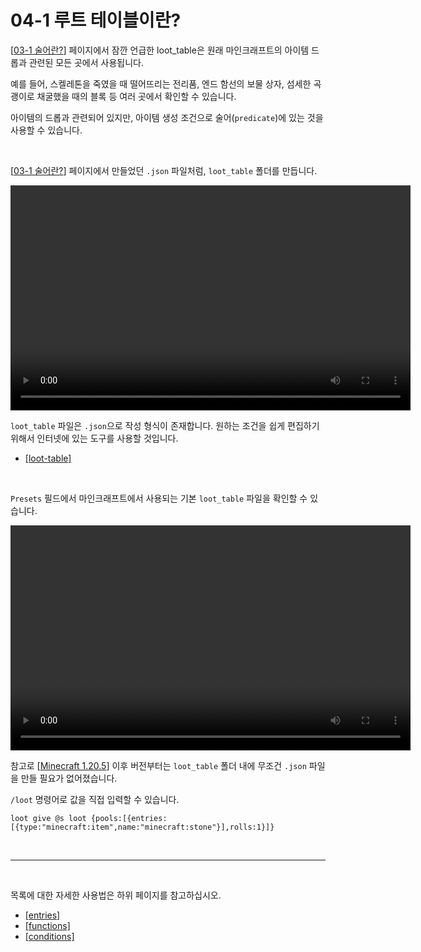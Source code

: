 # 04-1 루트 테이블이란?

[[03-1 술어란?](03-1)] 페이지에서 잠깐 언급한 loot_table은 원래
마인크래프트의 아이템 드롭과 관련된 모든 곳에서 사용됩니다.

예를 들어, 스켈레톤을 죽였을 때 떨어뜨리는 전리품, 엔드 함선의 보물 상자,
섬세한 곡괭이로 채굴했을 때의 블록 등 여러 곳에서 확인할 수 있습니다.

아이템의 드롭과 관련되어 있지만, 아이템 생성 조건으로
술어(`predicate`)에 있는 것을 사용할 수 있습니다.

<br/>

[[03-1 술어란?](03-1)] 페이지에서 만들었던 `.json` 파일처럼, `loot_table` 폴더를 만듭니다.

   <video width="640" height="360" controls>
      <source src="assets/vid/04-1/loot_table.mp4" type="video/mp4">
   </video>

<br/>

`loot_table` 파일은 `.json`으로 작성 형식이 존재합니다.
원하는 조건을 쉽게 편집하기 위해서 인터넷에 있는 도구를 사용할 것입니다.

- [[loot-table]](https://misode.github.io/loot-table/)

<br/>

`Presets` 필드에서 마인크래프트에서 사용되는 기본 `loot_table` 파일을 확인할 수 있습니다.

   <video width="640" height="360" controls>
      <source src="assets/vid/04-1/loot_table_presets.mp4" type="video/mp4">
   </video>

<br/>

참고로 [[Minecraft 1.20.5](https://www.minecraft.net/en-us/article/minecraft-java-edition-1-20-5)] 이후 버전부터는
`loot_table` 폴더 내에 무조건 `.json` 파일을 만들 필요가 없어졌습니다.

`/loot` 명령어로 값을 직접 입력할 수 있습니다.
```mcfunction
loot give @s loot {pools:[{entries:[{type:"minecraft:item",name:"minecraft:stone"}],rolls:1}]}
```

<br/>

---

<br/>

목록에 대한 자세한 사용법은 하위 페이지를 참고하십시오.

- [[entries]](04-2)
- [[functions]](04-3)
- [[conditions]](04-4)
